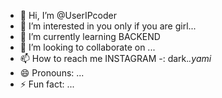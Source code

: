 - 👋 Hi, I’m @UserIPcoder
- 👀 I’m interested in you only if you are girl... 
- 🌱 I’m currently learning BACKEND
- 💞️ I’m looking to collaborate on ...
- 📫 How to reach me INSTAGRAM -: dark._.yami_
- 😄 Pronouns: ...
- ⚡ Fun fact: ...

<!---
UserIPcoder/UserIPcoder is a ✨ special ✨ repository because its `README.md` (this file) appears on your GitHub profile.
You can click the Preview link to take a look at your changes.
--->
